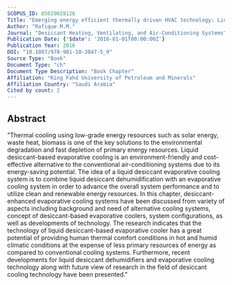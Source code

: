 ```yaml
---
SCOPUS_ID: 85029028126
Title: "Emerging energy efficient thermally driven HVAC technology: Liquid desiccant enhanced evaporative air conditioning"
Author: "Rafique M.M."
Journal: "Desiccant Heating, Ventilating, and Air-Conditioning Systems"
Publication Date: {'$date': '2016-01-01T00:00:00Z'}
Publication Year: 2016
DOI: "10.1007/978-981-10-3047-5_9"
Source Type: "Book"
Document Type: "ch"
Document Type Description: "Book Chapter"
Affiliation: "King Fahd University of Petroleum and Minerals"
Affiliation Country: "Saudi Arabia"
Cited by count: 2
---
```


## Abstract
"Thermal cooling using low-grade energy resources such as solar energy, waste heat, biomass is one of the key solutions to the environmental degradation and fast depletion of primary energy resources. Liquid desiccant-based evaporative cooling is an environment-friendly and cost-effective alternative to the conventional air-conditioning systems due to its energy-saving potential. The idea of a liquid desiccant evaporative cooling system is to combine liquid desiccant dehumidification with an evaporative cooling system in order to advance the overall system performance and to utilize clean and renewable energy resources. In this chapter, desiccant-enhanced evaporative cooling systems have been discussed from variety of aspects including background and need of alternative cooling systems, concept of desiccant-based evaporative coolers, system configurations, as well as developments of technology. The research indicates that the technology of liquid desiccant-based evaporative cooler has a great potential of providing human thermal comfort conditions in hot and humid climatic conditions at the expense of less primary resources of energy as compared to conventional cooling systems. Furthermore, recent developments for liquid desiccant dehumidifiers and evaporative cooling technology along with future view of research in the field of desiccant cooling technology have been presented."
